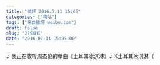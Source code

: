 ```yaml
---
title: "微博 2016.7.11 15:05"
categories: ["嘀咕"]
tags: ["来自微博 weibo.com"]
draft: false
slug: "J79XHI"
date: "2016-07-11 15:05:00"
---
```


<p>♬我正在收听周杰伦的单曲《土耳其冰淇淋》♬K土耳其冰淇淋（</p>
